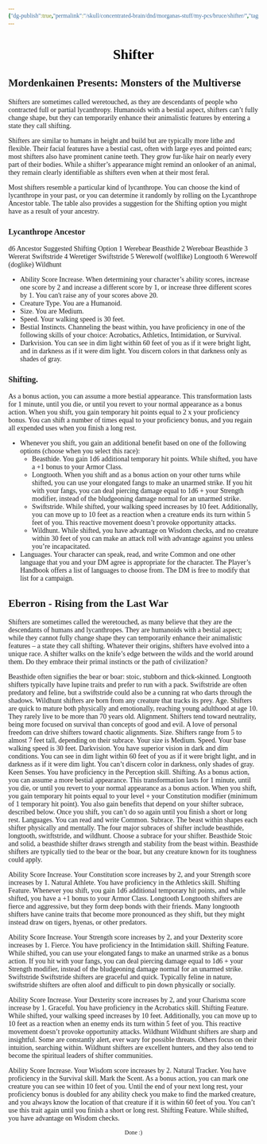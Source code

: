 ```yaml
---
{"dg-publish":true,"permalink":"/skull/concentrated-brain/dnd/morganas-stuff/my-pcs/bruce/shifter/","tags":["Tagless"],"noteIcon":""}
---
```


<style id="Force_Custom_Fonts" type="text/css">@font-face{font-style:normal;font-family:"Merriweather";src:local("Merriweather")}@font-face{font-style:bolder;font-family:"Merriweather";src:local("Merriweather")}@font-face{font-style:normal;font-family:"Merriweather";src:local("Merriweather");unicode-range:U+0-FF,U+2E80-9FFF,U+F900-FAFF,U+FE30-FE4F,U+20000-2FA1F}@font-face{font-style:bolder;font-family:"Merriweather";src:local("Merriweather");unicode-range:U+0-FF,U+2E80-9FFF,U+F900-FAFF,U+FE30-FE4F,U+20000-2FA1F}@font-face{font-style:normal;font-family:"Merriweather";src:local("Merriweather");unicode-range:U+0-FF}@font-face{font-style:bolder;font-family:"Merriweather";src:local("Merriweather");unicode-range:U+0-FF}:not(pre):not(code):not(textarea):not(tt):not(kbd):not(samp):not(var){font-family:"Merriweather"!important}pre,code,textarea,tt,kbd,samp,var{font-family:monospace!important}pre *,code *,textarea *,tt *,kbd *,samp *,var *{font-family:monospace!important}</style>


# <center><span style="color:#000000">Shifter</span></center>


## Mordenkainen Presents: Monsters of the Multiverse
Shifters are sometimes called weretouched, as they are descendants of people who contracted full or partial lycanthropy. Humanoids with a bestial aspect, shifters can’t fully change shape, but they can temporarily enhance their animalistic features by entering a state they call shifting.

Shifters are similar to humans in height and build but are typically more lithe and flexible. Their facial features have a bestial cast, often with large eyes and pointed ears; most shifters also have prominent canine teeth. They grow fur-like hair on nearly every part of their bodies. While a shifter’s appearance might remind an onlooker of an animal, they remain clearly identifiable as shifters even when at their most feral.

Most shifters resemble a particular kind of lycanthrope. You can choose the kind of lycanthrope in your past, or you can determine it randomly by rolling on the Lycanthrope Ancestor table. The table also provides a suggestion for the Shifting option you might have as a result of your ancestry.

### Lycanthrope Ancestor	
d6	Ancestor	Suggested Shifting Option
1	Werebear	Beasthide
2	Wereboar	Beasthide
3	Wererat	Swiftstride
4	Weretiger	Swiftstride
5	Werewolf (wolflike)	Longtooth
6	Werewolf (doglike)	Wildhunt

- Ability Score Increase. When determining your character’s ability scores, increase one score by 2 and increase a different score by 1, or increase three different scores by 1. You can't raise any of your scores above 20.
- Creature Type. You are a Humanoid.
- Size. You are Medium.
- Speed. Your walking speed is 30 feet.
- Bestial Instincts. Channeling the beast within, you have proficiency in one of the following skills of your choice: Acrobatics, Athletics, Intimidation, or Survival.
- Darkvision. You can see in dim light within 60 feet of you as if it were bright light, and in darkness as if it were dim light. You discern colors in that darkness only as shades of gray.

### Shifting. 
As a bonus action, you can assume a more bestial appearance. This transformation lasts for 1 minute, until you die, or until you revert to your normal appearance as a bonus action. When you shift, you gain temporary hit points equal to 2 x your proficiency bonus. You can shift a number of times equal to your proficiency bonus, and you regain all expended uses when you finish a long rest.
- Whenever you shift, you gain an additional benefit based on one of the following options (choose when you select this race):
	- Beasthide. You gain 1d6 additional temporary hit points. While shifted, you have a +1 bonus to your Armor Class.
	- Longtooth. When you shift and as a bonus action on your other turns while shifted, you can use your elongated fangs to make an unarmed strike. If you hit with your fangs, you can deal piercing damage equal to 1d6 + your Strength modifier, instead of the bludgeoning damage normal for an unarmed strike.
	- Swiftstride. While shifted, your walking speed increases by 10 feet. Additionally, you can move up to 10 feet as a reaction when a creature ends its turn within 5 feet of you. This reactive movement doesn’t provoke opportunity attacks.
	- Wildhunt. While shifted, you have advantage on Wisdom checks, and no creature within 30 feet of you can make an attack roll with advantage against you unless you’re incapacitated.
- Languages. Your character can speak, read, and write Common and one other language that you and your DM agree is appropriate for the character. The Player’s Handbook offers a list of languages to choose from. The DM is free to modify that list for a campaign.

## Eberron - Rising from the Last War
Shifters are sometimes called the weretouched, as many believe that they are the descendants of humans and lycanthropes. They are humanoids with a bestial aspect; while they cannot fully change shape they can temporarily enhance their animalistic features – a state they call shifting. Whatever their origins, shifters have evolved into a unique race. A shifter walks on the knife’s edge between the wilds and the world around them. Do they embrace their primal instincts or the path of civilization?

Beasthide often signifies the bear or boar: stoic, stubborn and thick-skinned.
Longtooth shifters typically have lupine traits and prefer to run with a pack.
Swiftstride are often predatory and feline, but a swiftstride could also be a cunning rat who darts through the shadows.
Wildhunt shifters are born from any creature that tracks its prey.
Age. Shifters are quick to mature both physically and emotionally, reaching young adulthood at age 10. They rarely live to be more than 70 years old.
Alignment. Shifters tend toward neutrality, being more focused on survival than concepts of good and evil. A love of personal freedom can drive shifters toward chaotic alignments.
Size. Shifters range from 5 to almost 7 feet tall, depending on their subrace. Your size is Medium.
Speed. Your base walking speed is 30 feet.
Darkvision. You have superior vision in dark and dim conditions. You can see in dim light within 60 feet of you as if it were bright light, and in darkness as if it were dim light. You can’t discern color in darkness, only shades of gray.
Keen Senses. You have proficiency in the Perception skill.
Shifting. As a bonus action, you can assume a more bestial appearance. This transformation lasts for 1 minute, until you die, or until you revert to your normal appearance as a bonus action. When you shift, you gain temporary hit points equal to your level + your Constitution modifier (minimum of 1 temporary hit point). You also gain benefits that depend on your shifter subrace, described below. Once you shift, you can’t do so again until you finish a short or long rest.
Languages. You can read and write Common.
Subrace. The beast within shapes each shifter physically and mentally. The four major subraces of shifter include beasthide, longtooth, switftstride, and wildhunt. Choose a subrace for your shifter.
Beasthide
Stoic and solid, a beasthide shifter draws strength and stability from the beast within. Beasthide shifters are typically tied to the bear or the boar, but any creature known for its toughness could apply.

Ability Score Increase. Your Constitution score increases by 2, and your Strength score increases by 1.
Natural Athlete. You have proficiency in the Athletics skill.
Shifting Feature. Whenever you shift, you gain 1d6 additional temporary hit points, and while shifted, you have a +1 bonus to your Armor Class.
Longtooth
Longtooth shifters are fierce and aggressive, but they form deep bonds with their friends. Many longtooth shifters have canine traits that become more pronounced as they shift, but they might instead draw on tigers, hyenas, or other predators.

Ability Score Increase. Your Strength score increases by 2, and your Dexterity score increases by 1.
Fierce. You have proficiency in the Intimidation skill.
Shifting Feature. While shifted, you can use your elongated fangs to make an unarmed strike as a bonus action. If you hit with your fangs, you can deal piercing damage equal to 1d6 + your Strength modifier, instead of the bludgeoning damage normal for an unarmed strike.
Swiftstride
Swiftstride shifters are graceful and quick. Typically feline in nature, swiftstride shifters are often aloof and difficult to pin down physically or socially.

Ability Score Increase. Your Dexterity score increases by 2, and your Charisma score increase by 1.
Graceful. You have proficiency in the Acrobatics skill.
Shifting Feature. While shifted, your walking speed increases by 10 feet. Additionally, you can move up to 10 feet as a reaction when an enemy ends its turn within 5 feet of you. This reactive movement doesn’t provoke opportunity attacks.
Wildhunt
Wildhunt shifters are sharp and insightful. Some are constantly alert, ever wary for possible threats. Others focus on their intuition, searching within. Wildhunt shifters are excellent hunters, and they also tend to become the spiritual leaders of shifter communities.

Ability Score Increase. Your Wisdom score increases by 2.
Natural Tracker. You have proficiency in the Survival skill.
Mark the Scent. As a bonus action, you can mark one creature you can see within 10 feet of you. Until the end of your next long rest, your proficiency bonus is doubled for any ability check you make to find the marked creature, and you always know the location of that creature if it is within 60 feet of you. You can’t use this trait again until you finish a short or long rest.
Shifting Feature. While shifted, you have advantage on Wisdom checks.









<center><sub>Done :)</sub></center>


<script src="https://utteranc.es/client.js"
        repo="WonderingGodling/My-Mind-Space"
        issue-term="title"
        theme="preferred-color-scheme"
        crossorigin="anonymous"
        async>
</script>